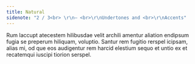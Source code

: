 ```yaml
---
title: Natural
sidenote: "2 / 3<br> \r\n— <br>\r\nUndertones and <br>\r\nAccents"
---
```


Rum laccupt atecestem hilibusdae velit archili amentur aliation endipsum fugia se preperum hiliquam, voluptio. Santur rem fugitio rerspel icipsam, alias mi, od que eos audigentur rem harcid elestium sequo et untio ex et recatemqui iuscipi tiorion serspel.